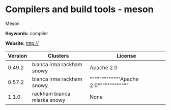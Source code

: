# Compilers and build tools - meson

Meson

**Keywords:** compiler

**Website:** <http://>

| Version | Clusters | License |
| ------- | -------- | ------- |
| 0.49.2 | bianca irma rackham snowy | Apache 2.0 |
| 0.57.2 | bianca irma rackham snowy | """""""""""""Apache 2.0""""""""""""" |
| 1.1.0 | rackham bianca miarka snowy | None |
